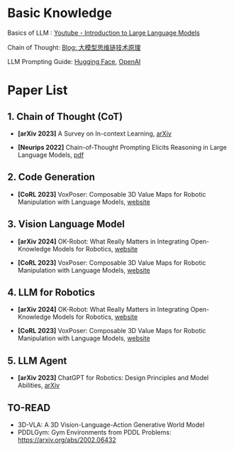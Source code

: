 # Basic Knowledge
Basics of LLM : [Youtube - Introduction to Large Language Models](https://www.youtube.com/watch?v=zizonToFXDs)

Chain of Thought: [Blog: 大模型思维链技术原理](https://zhuanlan.zhihu.com/p/629087587)

LLM Prompting Guide: [Hugging Face](https://huggingface.co/docs/transformers/main/en/tasks/prompting), [OpenAI](https://platform.openai.com/docs/guides/prompt-engineering)


# Paper List
## 1. Chain of Thought (CoT)
* **[arXiv 2023]** A Survey on In-context Learning, [arXiv](https://arxiv.org/abs/2301.00234v3)

* **[Neurips 2022]** Chain-of-Thought Prompting Elicits Reasoning in Large Language Models, [pdf](https://arxiv.org/pdf/2201.11903)


## 2. Code Generation
* **[CoRL 2023]** VoxPoser: Composable 3D Value Maps for Robotic Manipulation with Language Models, [website](https://voxposer.github.io)

## 3. Vision Language Model
* **[arXiv 2024]** OK-Robot: What Really Matters in Integrating Open-Knowledge Models for Robotics, [website](https://ok-robot.github.io)

* **[CoRL 2023]** VoxPoser: Composable 3D Value Maps for Robotic Manipulation with Language Models, [website](https://voxposer.github.io)

## 4. LLM for Robotics
* **[arXiv 2024]** OK-Robot: What Really Matters in Integrating Open-Knowledge Models for Robotics, [website](https://ok-robot.github.io)

* **[CoRL 2023]** VoxPoser: Composable 3D Value Maps for Robotic Manipulation with Language Models, [website](https://voxposer.github.io)

## 5. LLM Agent
* **[arXiv 2023]** ChatGPT for Robotics: Design Principles and Model Abilities, [arXiv](https://arxiv.org/abs/2306.17582)


## TO-READ
* 3D-VLA: A 3D Vision-Language-Action Generative World Model
* PDDLGym: Gym Environments from PDDL Problems: https://arxiv.org/abs/2002.06432

